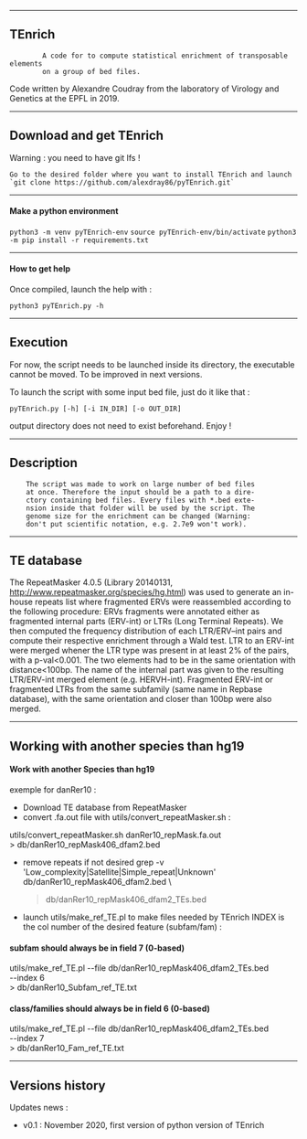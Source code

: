 _________________________________________________________________________________
## TEnrich ##

            A code for to compute statistical enrichment of transposable elements
            on a group of bed files. 

Code written by Alexandre Coudray from the
laboratory of Virology and Genetics at the EPFL in 2019.

_________________________________________________________________________________
## Download and get TEnrich ##

Warning : you need to have git lfs !
    
    Go to the desired folder where you want to install TEnrich and launch 
    `git clone https://github.com/alexdray86/pyTEnrich.git`

_________________________________________________________________________________

#### Make a python environment #### 
`python3 -m venv pyTEnrich-env`
`source pyTEnrich-env/bin/activate`
`python3 -m pip install -r requirements.txt`

_________________________________________________________________________________
#### How to get help ####
Once compiled, launch the help with :

`python3 pyTEnrich.py -h`

_________________________________________________________________________________
## Execution ##
For now, the script needs to be launched inside its directory, the executable
cannot be moved. To be improved in next versions.

To launch the script with some input bed file, just do it like that :

`pyTEnrich.py [-h] [-i IN_DIR] [-o OUT_DIR]`

output directory does not need to exist beforehand. Enjoy !
_________________________________________________________________________________
## Description ##

        The script was made to work on large number of bed files
        at once. Therefore the input should be a path to a dire-
        ctory containing bed files. Every files with *.bed exte-
        nsion inside that folder will be used by the script. The
        genome size for the enrichment can be changed (Warning:
        don't put scientific notation, e.g. 2.7e9 won't work). 

_________________________________________________________________________________
## TE database ##

The RepeatMasker 4.0.5 (Library 20140131, http://www.repeatmasker.org/species/hg.html) was used to generate an in-house repeats list where fragmented ERVs were reassembled according to the following procedure: ERVs fragments were annotated either as fragmented internal parts (ERV-int) or LTRs (Long Terminal Repeats). We then computed the frequency distribution of each LTR/ERV–int pairs and compute their respective enrichment through a Wald test. LTR to an ERV-int were merged whener the LTR type was present in at least 2% of the pairs, with a p-val<0.001. The two elements had to be in the same orientation with distance<100bp. The name of the internal part was given to the resulting LTR/ERV-int merged element (e.g. HERVH-int). Fragmented ERV-int or fragmented LTRs from the same subfamily (same name in Repbase database), with the same orientation and closer than 100bp were also merged.

_________________________________________________________________________________
## Working with another species than hg19 ##

#### Work with another Species than hg19 ####
exemple for danRer10 :
- Download TE database from RepeatMasker
- convert .fa.out file with utils/convert_repeatMasker.sh :

utils/convert_repeatMasker.sh danRer10_repMask.fa.out \
    > db/danRer10_repMask406_dfam2.bed

- remove repeats if not desired 
grep -v 'Low_complexity\|Satellite\|Simple_repeat\|Unknown' \
    db/danRer10_repMask406_dfam2.bed \
    > db/danRer10_repMask406_dfam2_TEs.bed 

- launch utils/make_ref_TE.pl to make files needed by TEnrich
INDEX is the col number of the desired feature (subfam/fam) :

#### subfam should always be in field 7 (0-based) ####
utils/make_ref_TE.pl --file db/danRer10_repMask406_dfam2_TEs.bed \
    --index 6 \
    > db/danRer10_Subfam_ref_TE.txt

#### class/families should always be in field 6 (0-based) ####
utils/make_ref_TE.pl --file db/danRer10_repMask406_dfam2_TEs.bed \
    --index 7 \
    > db/danRer10_Fam_ref_TE.txt

_________________________________________________________________________________
## Versions history ##

Updates news :
- v0.1 : November 2020, first version of python version of TEnrich
